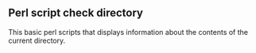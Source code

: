 ## Perl script check directory

This basic perl scripts that displays information about the contents of the current directory.